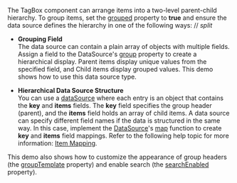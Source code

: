 The TagBox component can arrange items into a two-level parent-child hierarchy. To group items, set the [grouped](/Documentation/ApiReference/UI_Components/dxTagBox/Configuration/#grouped) property to **true** and ensure the data source defines the hierarchy in one of the following ways:
// _split_

- **Grouping Field**    
The data source can contain a plain array of objects with multiple fields. Assign a field to the DataSource's [group](/Documentation/ApiReference/Data_Layer/DataSource/Configuration/#group) property to create a hierarchical display. Parent items display unique values from the specified field, and Child items display grouped values. This demo shows how to use this data source type.

- **Hierarchical Data Source Structure**    
You can use a [dataSource](/Documentation/ApiReference/UI_Components/dxTagBox/Configuration/#dataSource) where each entry is an object that contains the **key** and **items** fields. The **key** field specifies the group header (parent), and the **items** field holds an array of child items. A data source can specify different field names if the data is structured in the same way. In this case, implement the [DataSource](/Documentation/ApiReference/Data_Layer/DataSource/)'s [map](/Documentation/ApiReference/Data_Layer/DataSource/Configuration/#map) function to create **key** and **items** field mappings. Refer to the following help topic for more information: [Item Mapping](/Documentation/Guide/Data_Binding/Data_Layer/#Reading_Data/Data_Transformation/Item_Mapping).

This demo also shows how to customize the appearance of group headers (the [groupTemplate](/Documentation/ApiReference/UI_Components/dxTagBox/Configuration/#groupTemplate) property) and enable search (the [searchEnabled](/Documentation/ApiReference/UI_Components/dxTagBox/Configuration/#searchEnabled) property).
